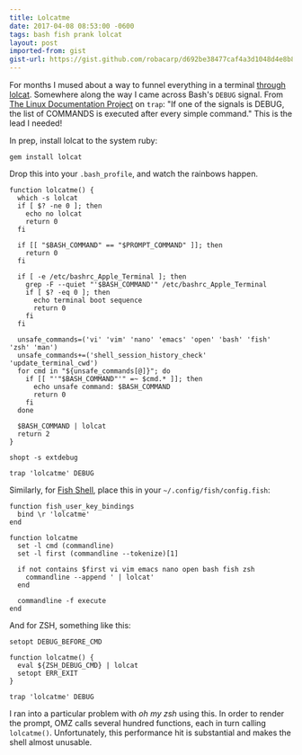 ```yaml
---
title: Lolcatme
date: 2017-04-08 08:53:00 -0600
tags: bash fish prank lolcat
layout: post
imported-from: gist
gist-url: https://gist.github.com/robacarp/d692be38477caf4a3d1048d4e8b8b9ca
---
```


For months I mused about a way to funnel everything in a terminal [through lolcat](https://github.com/busyloop/lolcat). Somewhere along the way I came across Bash's `DEBUG` signal. From [The Linux Documentation Project](http://tldp.org/LDP/Bash-Beginners-Guide/html/sect_12_02.html) on `trap`: "If one of the signals is DEBUG, the list of COMMANDS is executed after every simple command." This is the lead I needed!

In prep, install lolcat to the system ruby:

    gem install lolcat

Drop this into your `.bash_profile`, and watch the rainbows happen.

    function lolcatme() {
      which -s lolcat
      if [ $? -ne 0 ]; then
        echo no lolcat
        return 0
      fi

      if [[ "$BASH_COMMAND" == "$PROMPT_COMMAND" ]]; then
        return 0
      fi

      if [ -e /etc/bashrc_Apple_Terminal ]; then
        grep -F --quiet "'$BASH_COMMAND'" /etc/bashrc_Apple_Terminal
        if [ $? -eq 0 ]; then
          echo terminal boot sequence
          return 0
        fi
      fi

      unsafe_commands=('vi' 'vim' 'nano' 'emacs' 'open' 'bash' 'fish' 'zsh' 'man')
      unsafe_commands+=('shell_session_history_check' 'update_terminal_cwd')
      for cmd in "${unsafe_commands[@]}"; do
        if [[ "'"$BASH_COMMAND"'" =~ $cmd.* ]]; then
          echo unsafe command: $BASH_COMMAND
          return 0
        fi
      done

      $BASH_COMMAND | lolcat
      return 2
    }

    shopt -s extdebug

    trap 'lolcatme' DEBUG


Similarly, for [Fish Shell](https://fishshell.com/), place this in your `~/.config/fish/config.fish`:

    function fish_user_key_bindings
      bind \r 'lolcatme'
    end

    function lolcatme
      set -l cmd (commandline)
      set -l first (commandline --tokenize)[1]

      if not contains $first vi vim emacs nano open bash fish zsh
        commandline --append ' | lolcat'
      end

      commandline -f execute
    end

And for ZSH, something like this:

    setopt DEBUG_BEFORE_CMD

    function lolcatme() {
      eval ${ZSH_DEBUG_CMD} | lolcat
      setopt ERR_EXIT
    }

    trap 'lolcatme' DEBUG

I ran into a particular problem with _oh my zsh_ using this. In order to render the prompt, OMZ calls several hundred functions, each in turn calling `lolcatme()`. Unfortunately, this performance hit is substantial and makes the shell almost unusable.
